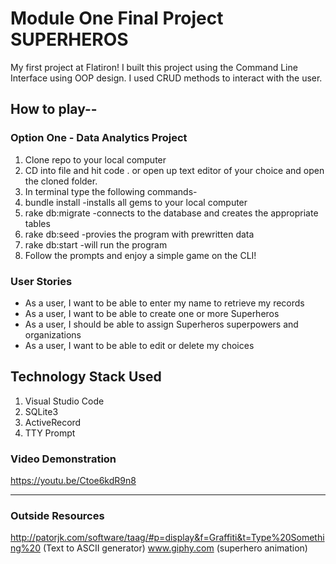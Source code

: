 # Module One Final Project SUPERHEROS

My first project at Flatiron! I built this project using the Command Line Interface using OOP design. I used CRUD methods to interact with the user.


## How to play--

### Option One - Data Analytics Project

1. Clone repo to your local computer
2. CD into file and hit code . or open up text editor of your choice and open the cloned folder.
3. In terminal type the following commands-
4. bundle install   -installs all gems to your local computer
5. rake db:migrate  -connects to the database and creates the appropriate tables
6. rake db:seed     -provies the program with prewritten data
7. rake db:start    -will run the program
8. Follow the prompts and enjoy a simple game on the CLI!



### User Stories


* As a user, I want to be able to enter my name to retrieve my records
* As a user, I want to be able to create one or more Superheros
* As a user, I should be able to assign Superheros superpowers and organizations
* As a user, I want to be able to edit or delete my choices

## Technology Stack Used
1) Visual Studio Code
2) SQLite3
3) ActiveRecord
4) TTY Prompt

### Video Demonstration
https://youtu.be/Ctoe6kdR9n8



---
### Outside Resources

http://patorjk.com/software/taag/#p=display&f=Graffiti&t=Type%20Something%20  (Text to ASCII generator) 
www.giphy.com (superhero animation)
```
